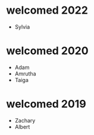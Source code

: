 # welcomed 2022
- Sylvia

# welcomed 2020
- Adam
- Amrutha
- Taiga

# welcomed 2019
- Zachary
- Albert
